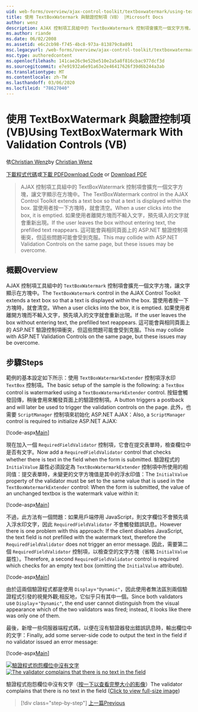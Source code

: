 ```yaml
---
uid: web-forms/overview/ajax-control-toolkit/textboxwatermark/using-textboxwatermark-with-validation-controls-vb
title: 使用 TextBoxWatermark 與驗證控制項（VB） |Microsoft Docs
author: wenz
description: AJAX 控制項工具組中的 TextBoxWatermark 控制項會擴充一個文字方塊，讓文字顯示在方塊中。 當使用者按一下方塊時，我 。
ms.author: riande
ms.date: 06/02/2008
ms.assetid: e6c2cb98-f745-4bc8-973a-813879c8a891
msc.legacyurl: /web-forms/overview/ajax-control-toolkit/textboxwatermark/using-textboxwatermark-with-validation-controls-vb
msc.type: authoredcontent
ms.openlocfilehash: 141cae26c9e52be510e2a5a8f816cbac977dcf3d
ms.sourcegitcommit: e7e91932a6e91a63e2e46417626f39d6b244a3ab
ms.translationtype: MT
ms.contentlocale: zh-TW
ms.lasthandoff: 03/06/2020
ms.locfileid: "78627040"
---
```

# <a name="using-textboxwatermark-with-validation-controls-vb"></a><span data-ttu-id="10671-104">使用 TextBoxWatermark 與驗證控制項 (VB)</span><span class="sxs-lookup"><span data-stu-id="10671-104">Using TextBoxWatermark With Validation Controls (VB)</span></span>

<span data-ttu-id="10671-105">依[Christian Wenz](https://github.com/wenz)</span><span class="sxs-lookup"><span data-stu-id="10671-105">by [Christian Wenz](https://github.com/wenz)</span></span>

<span data-ttu-id="10671-106">[下載程式代碼](https://download.microsoft.com/download/9/3/f/93f8daea-bebd-4821-833b-95205389c7d0/TextBoxWatermark2.vb.zip)或[下載 PDF](https://download.microsoft.com/download/b/6/a/b6ae89ee-df69-4c87-9bfb-ad1eb2b23373/textboxwatermark2VB.pdf)</span><span class="sxs-lookup"><span data-stu-id="10671-106">[Download Code](https://download.microsoft.com/download/9/3/f/93f8daea-bebd-4821-833b-95205389c7d0/TextBoxWatermark2.vb.zip) or [Download PDF](https://download.microsoft.com/download/b/6/a/b6ae89ee-df69-4c87-9bfb-ad1eb2b23373/textboxwatermark2VB.pdf)</span></span>

> <span data-ttu-id="10671-107">AJAX 控制項工具組中的 TextBoxWatermark 控制項會擴充一個文字方塊，讓文字顯示在方塊中。</span><span class="sxs-lookup"><span data-stu-id="10671-107">The TextBoxWatermark control in the AJAX Control Toolkit extends a text box so that a text is displayed within the box.</span></span> <span data-ttu-id="10671-108">當使用者按一下方塊時，就會清空。</span><span class="sxs-lookup"><span data-stu-id="10671-108">When a user clicks into the box, it is emptied.</span></span> <span data-ttu-id="10671-109">如果使用者離開方塊而不輸入文字，預先填入的文字就會重新出現。</span><span class="sxs-lookup"><span data-stu-id="10671-109">If the user leaves the box without entering text, the prefilled text reappears.</span></span> <span data-ttu-id="10671-110">這可能會與相同頁面上的 ASP.NET 驗證控制項衝突，但這些問題可能會受到克服。</span><span class="sxs-lookup"><span data-stu-id="10671-110">This may collide with ASP.NET Validation Controls on the same page, but these issues may be overcome.</span></span>

## <a name="overview"></a><span data-ttu-id="10671-111">概觀</span><span class="sxs-lookup"><span data-stu-id="10671-111">Overview</span></span>

<span data-ttu-id="10671-112">AJAX 控制項工具組中的 `TextBoxWatermark` 控制項會擴充一個文字方塊，讓文字顯示在方塊中。</span><span class="sxs-lookup"><span data-stu-id="10671-112">The `TextBoxWatermark` control in the AJAX Control Toolkit extends a text box so that a text is displayed within the box.</span></span> <span data-ttu-id="10671-113">當使用者按一下方塊時，就會清空。</span><span class="sxs-lookup"><span data-stu-id="10671-113">When a user clicks into the box, it is emptied.</span></span> <span data-ttu-id="10671-114">如果使用者離開方塊而不輸入文字，預先填入的文字就會重新出現。</span><span class="sxs-lookup"><span data-stu-id="10671-114">If the user leaves the box without entering text, the prefilled text reappears.</span></span> <span data-ttu-id="10671-115">這可能會與相同頁面上的 ASP.NET 驗證控制項衝突，但這些問題可能會受到克服。</span><span class="sxs-lookup"><span data-stu-id="10671-115">This may collide with ASP.NET Validation Controls on the same page, but these issues may be overcome.</span></span>

## <a name="steps"></a><span data-ttu-id="10671-116">步驟</span><span class="sxs-lookup"><span data-stu-id="10671-116">Steps</span></span>

<span data-ttu-id="10671-117">範例的基本設定如下所示：使用 `TextBoxWatermarkExtender` 控制項浮水印 `TextBox` 控制項。</span><span class="sxs-lookup"><span data-stu-id="10671-117">The basic setup of the sample is the following: a `TextBox` control is watermarked using a `TextBoxWatermarkExtender` control.</span></span> <span data-ttu-id="10671-118">按鈕會觸發回傳，稍後會用來觸發頁面上的驗證控制項。</span><span class="sxs-lookup"><span data-stu-id="10671-118">A button triggers a postback and will later be used to trigger the validation controls on the page.</span></span> <span data-ttu-id="10671-119">此外，也需要 `ScriptManager` 控制項來初始化 ASP.NET AJAX：</span><span class="sxs-lookup"><span data-stu-id="10671-119">Also, a `ScriptManager` control is required to initialize ASP.NET AJAX:</span></span>

[!code-aspx[Main](using-textboxwatermark-with-validation-controls-vb/samples/sample1.aspx)]

<span data-ttu-id="10671-120">現在加入一個 `RequiredFieldValidator` 控制項，它會在提交表單時，檢查欄位中是否有文字。</span><span class="sxs-lookup"><span data-stu-id="10671-120">Now add a `RequiredFieldValidator` control that checks whether there is text in the field when the form is submitted.</span></span> <span data-ttu-id="10671-121">驗證程式的 `InitialValue` 屬性必須設定為 `TextBoxWatermarkExtender` 控制項中所使用的相同值：提交表單時，未變更的文字方塊值是其中的浮水印值：</span><span class="sxs-lookup"><span data-stu-id="10671-121">The `InitialValue` property of the validator must be set to the same value that is used in the `TextBoxWatermarkExtender` control: When the form is submitted, the value of an unchanged textbox is the watermark value within it:</span></span>

[!code-aspx[Main](using-textboxwatermark-with-validation-controls-vb/samples/sample2.aspx)]

<span data-ttu-id="10671-122">不過，此方法有一個問題：如果用戶端停用 JavaScript，則文字欄位不會預先填入浮水印文字，因此 `RequiredFieldValidator` 不會觸發錯誤訊息。</span><span class="sxs-lookup"><span data-stu-id="10671-122">However there is one problem with this approach: If the client disables JavaScript, the text field is not prefilled with the watermark text, therefore the `RequiredFieldValidator` does not trigger an error message.</span></span> <span data-ttu-id="10671-123">因此，需要第二個 `RequiredFieldValidator` 控制項，以檢查空的文字方塊（省略 `InitialValue` 屬性）。</span><span class="sxs-lookup"><span data-stu-id="10671-123">Therefore, a second `RequiredFieldValidator` control is required which checks for an empty text box (omitting the `InitialValue` attribute).</span></span>

[!code-aspx[Main](using-textboxwatermark-with-validation-controls-vb/samples/sample3.aspx)]

<span data-ttu-id="10671-124">由於這兩個驗證程式都是使用 `Display`=`"Dynamic"`，因此使用者無法區別兩個驗證程式引發的視覺外觀;相反地，它似乎只有其中一個。</span><span class="sxs-lookup"><span data-stu-id="10671-124">Since both validators use `Display`=`"Dynamic"`, the end user cannot distinguish from the visual appearance which of the two validators was fired; instead, it looks like there was only one of them.</span></span>

<span data-ttu-id="10671-125">最後，新增一些伺服器端程式碼，以便在沒有驗證器發出錯誤訊息時，輸出欄位中的文字：</span><span class="sxs-lookup"><span data-stu-id="10671-125">Finally, add some server-side code to output the text in the field if no validator issued an error message:</span></span>

[!code-aspx[Main](using-textboxwatermark-with-validation-controls-vb/samples/sample4.aspx)]

<span data-ttu-id="10671-126">[![驗證程式抱怨欄位中沒有文字](using-textboxwatermark-with-validation-controls-vb/_static/image2.png)](using-textboxwatermark-with-validation-controls-vb/_static/image1.png)</span><span class="sxs-lookup"><span data-stu-id="10671-126">[![The validator complains that there is no text in the field](using-textboxwatermark-with-validation-controls-vb/_static/image2.png)](using-textboxwatermark-with-validation-controls-vb/_static/image1.png)</span></span>

<span data-ttu-id="10671-127">驗證程式抱怨欄位中沒有文字（[按一下以查看完整大小的影像](using-textboxwatermark-with-validation-controls-vb/_static/image3.png)）</span><span class="sxs-lookup"><span data-stu-id="10671-127">The validator complains that there is no text in the field ([Click to view full-size image](using-textboxwatermark-with-validation-controls-vb/_static/image3.png))</span></span>

> [!div class="step-by-step"]
> [<span data-ttu-id="10671-128">上一篇</span><span class="sxs-lookup"><span data-stu-id="10671-128">Previous</span></span>](using-textboxwatermark-in-a-formview-vb.md)
